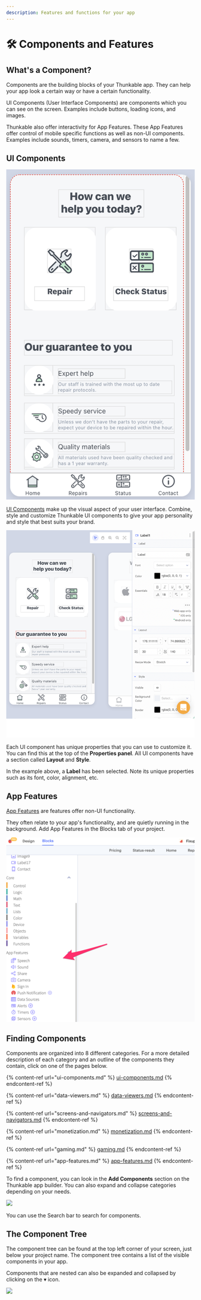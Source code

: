 ```yaml
---
description: Features and functions for your app
---
```


# 🛠️ Components and Features

## What's a Component?

Components are the building blocks of your Thunkable app. They can help your app look a certain way or have a certain functionality.&#x20;

UI Components (User Interface Components) are components which you can see on the screen. Examples include buttons, loading icons, and images.&#x20;

Thunkable also offer interactivity for App Features. These App Features offer control of mobile specific functions as well as non-UI components. Examples include sounds, timers, camera, and sensors to name a few.

## UI Components

![](<.gitbook/assets/image (209).png>)

[UI Components](ui-components.md) make up the visual aspect of your user interface. Combine, style and customize Thunkable UI components to give your app personality and style that best suits your brand.

![](<.gitbook/assets/image (6).png>)

Each UI component has unique properties that you can use to customize it. You can find this at the top of the **Properties panel**. All UI components have a section called **Layout** and **Style**.&#x20;

In the example above, a **Label** has been selected. Note its unique properties such as its font, color, alignment, etc.&#x20;

## App Features

[App Features](app-features.md) are features offer non-UI functionality.&#x20;

They often relate to your app's functionality, and are quietly running in the background. Add App Features in the Blocks tab of your project.

![](<.gitbook/assets/thunkable (4).png>)

## Finding Components

Components are organized into 8 different categories. For a more detailed description of each category and an outline of the components they contain, click on one of the pages below.

{% content-ref url="ui-components.md" %}
[ui-components.md](ui-components.md)
{% endcontent-ref %}

{% content-ref url="data-viewers.md" %}
[data-viewers.md](data-viewers.md)
{% endcontent-ref %}

{% content-ref url="screens-and-navigators.md" %}
[screens-and-navigators.md](screens-and-navigators.md)
{% endcontent-ref %}

{% content-ref url="monetization.md" %}
[monetization.md](monetization.md)
{% endcontent-ref %}

{% content-ref url="gaming.md" %}
[gaming.md](gaming.md)
{% endcontent-ref %}

{% content-ref url="app-features.md" %}
[app-features.md](app-features.md)
{% endcontent-ref %}

To find a component, you can look in the **Add Components** section on the Thunkable app builder. You can also expand and collapse categories depending on your needs.

![](.gitbook/assets/screen-shot-2021-04-12-at-7.57.22-am.png)

You can use the Search bar to search for components.

## The Component Tree

The component tree can be found at the top left corner of your screen, just below your project name. The component tree contains a list of the visible components in your app.&#x20;

Components that are nested can also be expanded and collapsed by clicking on the ▾ icon.&#x20;

![](.gitbook/assets/screen-shot-2021-04-12-at-7.31.03-am.png)
